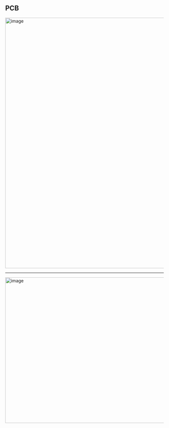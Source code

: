 ## PCB
<img width="1377" height="798" alt="image" src="https://github.com/user-attachments/assets/f7d34a73-1d54-47b3-990c-a37b06438d0c" />

---

<img width="1407" height="464" alt="image" src="https://github.com/user-attachments/assets/597415f6-2983-469c-8f1b-2ad00ea69bce" />

